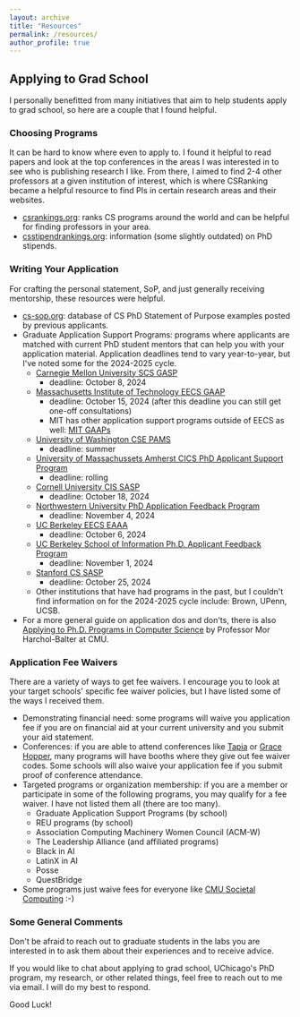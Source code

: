 ```yaml
---
layout: archive
title: "Resources"
permalink: /resources/
author_profile: true
---
```


## Applying to Grad School
I personally benefitted from many initiatives that aim to help students apply to grad school, so here are a couple that I found helpful.

### Choosing Programs
It can be hard to know where even to apply to. I found it helpful to read papers and look at the top conferences in the areas I was interested in to see who is publishing research I like. From there, I aimed to find 2-4 other professors at a given institution of interest, which is where CSRanking became a helpful resource to find PIs in certain research areas and their websites.
* [csrankings.org](https://csrankings.org/#/index?all&us): ranks CS programs around the world and can be helpful for finding professors in your area.
* [csstipendrankings.org](https://csstipendrankings.org/): information (some slightly outdated) on PhD stipends.

### Writing Your Application
For crafting the personal statement, SoP, and just generally receiving mentorship, these resources were helpful.
* [cs-sop.org](https://cs-sop.notion.site/CS-PhD-Statements-of-Purpose-df39955313834889b7ac5411c37b958d): database of CS PhD Statement of Purpose examples posted by previous applicants.
* Graduate Application Support Programs: programs where applicants are matched with current PhD student mentors that can help you with your application material. Application deadlines tend to vary year-to-year, but I've noted some for the 2024-2025 cycle.
    * [Carnegie Mellon University SCS GASP](https://www.cs.cmu.edu/academics/phd/application-support)
        * deadline: October 8, 2024
    * [Massachusetts Institute of Technology EECS GAAP](https://eecs-gaap.mit.edu/)
        * deadline: October 15, 2024 (after this deadline you can still get one-off consultations)
        * MIT has other application support programs outside of EECS as well: [MIT GAAPs](https://oge.mit.edu/community-diversity/prospective-students/graduate-application-assistance-programs-gaap/)
    * [University of Washington CSE PAMS](https://www.cs.washington.edu/academics/phd/admissions/pams)
        * deadline: summer
    * [University of Massachussets Amherst CICS PhD Applicant Support Program](https://paspumasscs.github.io/)
        * deadline: rolling
    * [Cornell University CIS SASP](https://www.cs.cornell.edu/phd/admissions)
        * deadline: October 18, 2024
    * [Northwestern University PhD Application Feedback Program](https://docs.google.com/forms/d/e/1FAIpQLSeNJnGYycqM9ICikbhm4cC5H1kTWlsAU2_KTdvHGSFQRmgVEw/viewform)
        * deadline: November 4, 2024
    * [UC Berkeley EECS EAAA](https://sites.google.com/berkeley.edu/eaaa/home)
        * deadline: October 6, 2024
    * [UC Berkeley School of Information Ph.D. Applicant Feedback Program](https://www.ischool.berkeley.edu/programs/phd/admissions/feedback)
        * deadline: November 1, 2024
    * [Stanford CS SASP](https://www.cs.stanford.edu/admissions-student-resources)
        * deadline: October 25, 2024
    * Other institutions that have had programs in the past, but I couldn't find information on for the 2024-2025 cycle include: Brown, UPenn, UCSB.
* For a more general guide on application dos and don'ts, there is also [Applying to Ph.D. Programs in Computer Science](https://www.cs.cmu.edu/~harchol/gradschooltalk.pdf) by Professor Mor Harchol-Balter at CMU.

### Application Fee Waivers
There are a variety of ways to get fee waivers. I encourage you to look at your target schools' specific fee waiver policies, but I have listed some of the ways I received them.
* Demonstrating financial need: some programs will waive you application fee if you are on financial aid at your current university and you submit your aid statement.
* Conferences: if you are able to attend conferences like [Tapia](https://tapiaconference.cmd-it.org/) or [Grace Hopper](https://ghc.anitab.org/), many programs will have booths where they give out fee waiver codes. Some schools will also waive your application fee if you submit proof of conference attendance.
* Targeted programs or organization membership: if you are a member or participate in some of the following programs, you may qualify for a fee waiver. I have not listed them all (there are too many).
    * Graduate Application Support Programs (by school)
    * REU programs (by school)
    * Association Computing Machinery Women Council (ACM-W)
    * The Leadership Alliance (and affiliated programs)
    * Black in AI
    * LatinX in AI 
    * Posse
    * QuestBridge
* Some programs just waive fees for everyone like [CMU Societal Computing](https://sc.s3d.cmu.edu/prospective-students/apply.html) :-)

### Some General Comments
Don't be afraid to reach out to graduate students in the labs you are interested in to ask them about their experiences and to receive advice.

If you would like to chat about applying to grad school, UChicago's PhD program, my research, or other related things, feel free to reach out to me via email. I will do my best to respond.

Good Luck!

